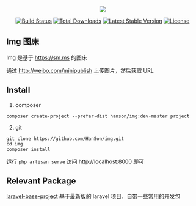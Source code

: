 <p align="center"><img src="https://laravel.com/assets/img/components/logo-laravel.svg"></p>

<p align="center">
<a href="https://travis-ci.org/laravel/framework"><img src="https://travis-ci.org/laravel/framework.svg" alt="Build Status"></a>
<a href="https://packagist.org/packages/laravel/framework"><img src="https://poser.pugx.org/laravel/framework/d/total.svg" alt="Total Downloads"></a>
<a href="https://packagist.org/packages/laravel/framework"><img src="https://poser.pugx.org/laravel/framework/v/stable.svg" alt="Latest Stable Version"></a>
<a href="https://packagist.org/packages/laravel/framework"><img src="https://poser.pugx.org/laravel/framework/license.svg" alt="License"></a>
</p>

## Img 图床

Img 是基于 https://sm.ms 的图床

通过 http://weibo.com/minipublish 上传图片，然后获取 URL

## Install

1. composer

`composer create-project --prefer-dist hanson/img:dev-master project`

2. git
```
git clone https://github.com/HanSon/img.git
cd img
composer install
```

运行 `php artisan serve` 访问 http://localhost:8000 即可

## Relevant Package

[laravel-base-project](https://github.com/HanSon/base-laravel-project) 基于最新版的 laravel 项目，自带一些常用的开发包

